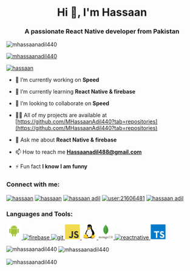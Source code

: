 <h1 align="center">Hi 👋, I'm Hassaan</h1>
<h3 align="center">A passionate React Native developer from Pakistan</h3>

<p align="left"> <img src="https://komarev.com/ghpvc/?username=mhassaanadil440&label=Profile%20views&color=0e75b6&style=flat" alt="mhassaanadil440" /> </p>

<p align="left"> <a href="https://github.com/ryo-ma/github-profile-trophy"><img src="https://github-profile-trophy.vercel.app/?username=mhassaanadil440" alt="mhassaanadil440" /></a> </p>

<p align="left"> <a href="https://twitter.com/hassaan" target="blank"><img src="https://img.shields.io/twitter/follow/hassaan?logo=twitter&style=for-the-badge" alt="hassaan" /></a> </p>

- 🔭 I’m currently working on **Speed**

- 🌱 I’m currently learning **React Native & firebase**

- 👯 I’m looking to collaborate on **Speed**

- 👨‍💻 All of my projects are available at [https://github.com/MHassaanAdil440?tab=repositories](https://github.com/MHassaanAdil440?tab=repositories)

- 💬 Ask me about **React Native & firebase**

- 📫 How to reach me **Hassaanadil488@gmail.com**

- ⚡ Fun fact **I know I am funny**

<h3 align="left">Connect with me:</h3>
<p align="left">
<a href="https://codepen.io/hassaan" target="blank"><img align="center" src="https://raw.githubusercontent.com/rahuldkjain/github-profile-readme-generator/master/src/images/icons/Social/codepen.svg" alt="hassaan" height="30" width="40" /></a>
<a href="https://twitter.com/hassaan" target="blank"><img align="center" src="https://raw.githubusercontent.com/rahuldkjain/github-profile-readme-generator/master/src/images/icons/Social/twitter.svg" alt="hassaan" height="30" width="40" /></a>
<a href="https://linkedin.com/in/hassaan adil" target="blank"><img align="center" src="https://raw.githubusercontent.com/rahuldkjain/github-profile-readme-generator/master/src/images/icons/Social/linked-in-alt.svg" alt="hassaan adil" height="30" width="40" /></a>
<a href="https://stackoverflow.com/users/user:21606481" target="blank"><img align="center" src="https://raw.githubusercontent.com/rahuldkjain/github-profile-readme-generator/master/src/images/icons/Social/stack-overflow.svg" alt="user:21606481" height="30" width="40" /></a>
<a href="https://fb.com/hassaan adil" target="blank"><img align="center" src="https://raw.githubusercontent.com/rahuldkjain/github-profile-readme-generator/master/src/images/icons/Social/facebook.svg" alt="hassaan adil" height="30" width="40" /></a>
</p>

<h3 align="left">Languages and Tools:</h3>
<p align="left"> <a href="https://developer.android.com" target="_blank" rel="noreferrer"> <img src="https://raw.githubusercontent.com/devicons/devicon/master/icons/android/android-original-wordmark.svg" alt="android" width="40" height="40"/> </a> <a href="https://firebase.google.com/" target="_blank" rel="noreferrer"> <img src="https://www.vectorlogo.zone/logos/firebase/firebase-icon.svg" alt="firebase" width="40" height="40"/> </a> <a href="https://git-scm.com/" target="_blank" rel="noreferrer"> <img src="https://www.vectorlogo.zone/logos/git-scm/git-scm-icon.svg" alt="git" width="40" height="40"/> </a> <a href="https://developer.mozilla.org/en-US/docs/Web/JavaScript" target="_blank" rel="noreferrer"> <img src="https://raw.githubusercontent.com/devicons/devicon/master/icons/javascript/javascript-original.svg" alt="javascript" width="40" height="40"/> </a> <a href="https://www.linux.org/" target="_blank" rel="noreferrer"> <img src="https://raw.githubusercontent.com/devicons/devicon/master/icons/linux/linux-original.svg" alt="linux" width="40" height="40"/> </a> <a href="https://www.mongodb.com/" target="_blank" rel="noreferrer"> <img src="https://raw.githubusercontent.com/devicons/devicon/master/icons/mongodb/mongodb-original-wordmark.svg" alt="mongodb" width="40" height="40"/> </a> <a href="https://reactnative.dev/" target="_blank" rel="noreferrer"> <img src="https://reactnative.dev/img/header_logo.svg" alt="reactnative" width="40" height="40"/> </a> <a href="https://www.typescriptlang.org/" target="_blank" rel="noreferrer"> <img src="https://raw.githubusercontent.com/devicons/devicon/master/icons/typescript/typescript-original.svg" alt="typescript" width="40" height="40"/> </a> </p>

<p><img align="left" src="https://github-readme-stats.vercel.app/api/top-langs?username=mhassaanadil440&show_icons=true&locale=en&layout=compact" alt="mhassaanadil440" /></p>

<p>&nbsp;<img align="center" src="https://github-readme-stats.vercel.app/api?username=mhassaanadil440&show_icons=true&locale=en" alt="mhassaanadil440" /></p>

<p><img align="center" src="https://github-readme-streak-stats.herokuapp.com/?user=mhassaanadil440&" alt="mhassaanadil440" /></p>
